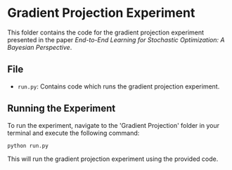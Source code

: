 # Gradient Projection Experiment

This folder contains the code for the gradient projection experiment presented in the paper _End-to-End Learning for Stochastic Optimization: A Bayesian Perspective_.

## File

- `run.py`: Contains code which runs the gradient projection experiment.

## Running the Experiment

To run the experiment, navigate to the 'Gradient Projection' folder in your terminal and execute the following command:
```
python run.py
```
This will run the gradient projection experiment using the provided code.
